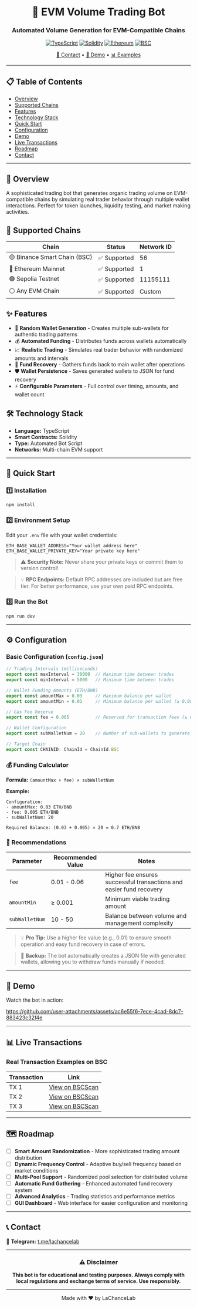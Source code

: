 <div align="center">

# 🤖 EVM Volume Trading Bot

### Automated Volume Generation for EVM-Compatible Chains

[![TypeScript](https://img.shields.io/badge/TypeScript-007ACC?style=for-the-badge&logo=typescript&logoColor=white)](https://www.typescriptlang.org/)
[![Solidity](https://img.shields.io/badge/Solidity-363636?style=for-the-badge&logo=solidity&logoColor=white)](https://soliditylang.org/)
[![Ethereum](https://img.shields.io/badge/Ethereum-3C3C3D?style=for-the-badge&logo=ethereum&logoColor=white)](https://ethereum.org/)
[![BSC](https://img.shields.io/badge/BSC-F3BA2F?style=for-the-badge&logo=binance&logoColor=black)](https://www.bnbchain.org/)

[📱 Contact](https://t.me/lachancelab) • [🎥 Demo](#-demo) • [📊 Examples](#-live-transactions)

</div>

---

## 📋 Table of Contents

- [Overview](#-overview)
- [Supported Chains](#-supported-chains)
- [Features](#-features)
- [Technology Stack](#-technology-stack)
- [Quick Start](#-quick-start)
- [Configuration](#-configuration)
- [Demo](#-demo)
- [Live Transactions](#-live-transactions)
- [Roadmap](#-roadmap)
- [Contact](#-contact)

---

## 🌟 Overview

A sophisticated trading bot that generates organic trading volume on EVM-compatible chains by simulating real trader behavior through multiple wallet interactions. Perfect for token launches, liquidity testing, and market making activities.

## 🔗 Supported Chains

| Chain | Status | Network ID |
|-------|--------|------------|
| 🟡 Binance Smart Chain (BSC) | ✅ Supported | 56 |
| 🔵 Ethereum Mainnet | ✅ Supported | 1 |
| 🟣 Sepolia Testnet | ✅ Supported | 11155111 |
| ⚪ Any EVM Chain | ✅ Supported | Custom |

## ✨ Features

- 🎲 **Random Wallet Generation** - Creates multiple sub-wallets for authentic trading patterns
- 💰 **Automated Funding** - Distributes funds across wallets automatically
- 📈 **Realistic Trading** - Simulates real trader behavior with randomized amounts and intervals
- 🔄 **Fund Recovery** - Gathers funds back to main wallet after operations
- 🛡️ **Wallet Persistence** - Saves generated wallets to JSON for fund recovery
- ⚡ **Configurable Parameters** - Full control over timing, amounts, and wallet count

## 🛠️ Technology Stack

- **Language:** TypeScript
- **Smart Contracts:** Solidity
- **Type:** Automated Bot Script
- **Networks:** Multi-chain EVM support

---

## 🚀 Quick Start

### 1️⃣ Installation

```bash
npm install
```

### 2️⃣ Environment Setup

Edit your `.env` file with your wallet credentials:

```env
ETH_BASE_WALLET_ADDRESS="Your wallet address here"
ETH_BASE_WALLET_PRIVATE_KEY="Your private key here"
```

> ⚠️ **Security Note:** Never share your private keys or commit them to version control!

> 💡 **RPC Endpoints:** Default RPC addresses are included but are free tier. For better performance, use your own paid RPC endpoints.

### 3️⃣ Run the Bot

```bash
npm run dev
```

---

## ⚙️ Configuration

### Basic Configuration (`config.json`)

```typescript
// Trading Intervals (milliseconds)
export const maxInterval = 30000  // Maximum time between trades
export const minInterval = 5000   // Minimum time between trades

// Wallet Funding Amounts (ETH/BNB)
export const amountMax = 0.03     // Maximum balance per wallet
export const amountMin = 0.01     // Minimum balance per wallet (≥ 0.001)

// Gas Fee Reserve
export const fee = 0.005          // Reserved for transaction fees (≥ 0.001)

// Wallet Configuration
export const subWalletNum = 20    // Number of sub-wallets to generate

// Target Chain
export const CHAINID: ChainId = ChainId.BSC
```

### 💰 Funding Calculator

**Formula:** `(amountMax + fee) × subWalletNum`

**Example:**
```
Configuration:
- amountMax: 0.03 ETH/BNB
- fee: 0.005 ETH/BNB  
- subWalletNum: 20

Required Balance: (0.03 + 0.005) × 20 = 0.7 ETH/BNB
```

### 📝 Recommendations

| Parameter | Recommended Value | Notes |
|-----------|------------------|-------|
| `fee` | 0.01 - 0.06 | Higher fee ensures successful transactions and easier fund recovery |
| `amountMin` | ≥ 0.001 | Minimum viable trading amount |
| `subWalletNum` | 10 - 50 | Balance between volume and management complexity |

> 💡 **Pro Tip:** Use a higher fee value (e.g., 0.01) to ensure smooth operation and easy fund recovery in case of errors.

> 🔐 **Backup:** The bot automatically creates a JSON file with generated wallets, allowing you to withdraw funds manually if needed.

---

## 🎥 Demo

Watch the bot in action:

https://github.com/user-attachments/assets/ac6e55f6-7ece-4cad-8dc7-883423c32f4e

---

## 📊 Live Transactions

### Real Transaction Examples on BSC

| Transaction | Link |
|-------------|------|
| TX 1 | [View on BSCScan](https://bscscan.com/tx/0x581cda788080b52fbd5db8c4d3500c22a6c136a07b73e2311d1fc29330d48fe5) |
| TX 2 | [View on BSCScan](https://bscscan.com/tx/0x8c870cf1721c2c765b45d2b13731bf384ec2e8020552aafb0436c01ded98f2ab) |
| TX 3 | [View on BSCScan](https://bscscan.com/tx/0xb46d289c48d04dc6cc74849ecd9ef4fff6bf86aa3b16fc231d019b82c7789bc2) |

---

## 🗺️ Roadmap

- [ ] **Smart Amount Randomization** - More sophisticated trading amount distribution
- [ ] **Dynamic Frequency Control** - Adaptive buy/sell frequency based on market conditions
- [ ] **Multi-Pool Support** - Randomized pool selection for distributed volume
- [ ] **Automatic Fund Gathering** - Enhanced automated fund recovery system
- [ ] **Advanced Analytics** - Trading statistics and performance metrics
- [ ] **GUI Dashboard** - Web interface for easier configuration and monitoring

---

## 📞 Contact

💬 **Telegram:** [t.me/lachancelab](https://t.me/lachancelab)

---

<div align="center">

### ⚠️ Disclaimer

**This bot is for educational and testing purposes. Always comply with local regulations and exchange terms of service. Use responsibly.**

---

Made with ❤️ by LaChanceLab

</div>
